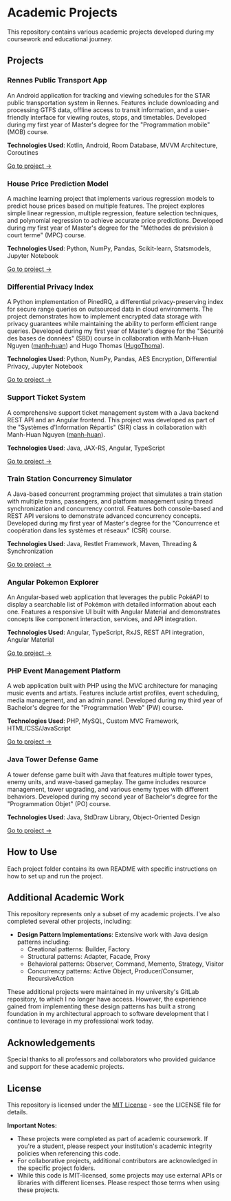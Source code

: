 # Academic Projects

This repository contains various academic projects developed during my coursework and educational journey.

## Projects

### Rennes Public Transport App
An Android application for tracking and viewing schedules for the STAR public transportation system in Rennes. Features include downloading and processing GTFS data, offline access to transit information, and a user-friendly interface for viewing routes, stops, and timetables. Developed during my first year of Master's degree for the "Programmation mobile" (MOB) course.

**Technologies Used**: Kotlin, Android, Room Database, MVVM Architecture, Coroutines

[Go to project →](./rennes-public-transport-app/)

### House Price Prediction Model
A machine learning project that implements various regression models to predict house prices based on multiple features. The project explores simple linear regression, multiple regression, feature selection techniques, and polynomial regression to achieve accurate price predictions. Developed during my first year of Master's degree for the "Méthodes de prévision à court terme" (MPC) course.

**Technologies Used**: Python, NumPy, Pandas, Scikit-learn, Statsmodels, Jupyter Notebook

[Go to project →](./house-price-prediction-model/)

### Differential Privacy Index
A Python implementation of PinedRQ, a differential privacy-preserving index for secure range queries on outsourced data in cloud environments. The project demonstrates how to implement encrypted data storage with privacy guarantees while maintaining the ability to perform efficient range queries. Developed during my first year of Master's degree for the "Sécurité des bases de données" (SBD) course in collaboration with Manh-Huan Nguyen ([manh-huan](https://github.com/manh-huan)) and Hugo Thomas ([HugoThoma](https://github.com/HugoThoma)). 

**Technologies Used**: Python, NumPy, Pandas, AES Encryption, Differential Privacy, Jupyter Notebook

[Go to project →](./differential-privacy-index/)

### Support Ticket System
A comprehensive support ticket management system with a Java backend REST API and an Angular frontend. This project was developed as part of the "Systèmes d'Information Répartis" (SIR) class in collaboration with Manh-Huan Nguyen ([manh-huan](https://github.com/manh-huan)).

**Technologies Used**: Java, JAX-RS, Angular, TypeScript

[Go to project →](./support-ticket-system/)

### Train Station Concurrency Simulator
A Java-based concurrent programming project that simulates a train station with multiple trains, passengers, and platform management using thread synchronization and concurrency control. Features both console-based and REST API versions to demonstrate advanced concurrency concepts. Developed during my first year of Master's degree for the "Concurrence et coopération dans les systèmes et réseaux" (CSR) course.

**Technologies Used**: Java, Restlet Framework, Maven, Threading & Synchronization

[Go to project →](./train-station-concurrency-simulator/)

### Angular Pokemon Explorer
An Angular-based web application that leverages the public PokéAPI to display a searchable list of Pokémon with detailed information about each one. Features a responsive UI built with Angular Material and demonstrates concepts like component interaction, services, and API integration.

**Technologies Used**: Angular, TypeScript, RxJS, REST API integration, Angular Material

[Go to project →](./angular-pokemon-explorer/)

### PHP Event Management Platform
A web application built with PHP using the MVC architecture for managing music events and artists. Features include artist profiles, event scheduling, media management, and an admin panel. Developed during my third year of Bachelor's degree for the "Programmation Web" (PW) course.

**Technologies Used**: PHP, MySQL, Custom MVC Framework, HTML/CSS/JavaScript

[Go to project →](./php-event-management-platform/)

### Java Tower Defense Game
A tower defense game built with Java that features multiple tower types, enemy units, and wave-based gameplay. The game includes resource management, tower upgrading, and various enemy types with different behaviors. Developed during my second year of Bachelor's degree for the "Programmation Objet" (PO) course.

**Technologies Used**: Java, StdDraw Library, Object-Oriented Design

[Go to project →](./java-tower-defense-game/)


## How to Use

Each project folder contains its own README with specific instructions on how to set up and run the project.

## Additional Academic Work

This repository represents only a subset of my academic projects. I've also completed several other projects, including:

- **Design Pattern Implementations**: Extensive work with Java design patterns including:
  - Creational patterns: Builder, Factory
  - Structural patterns: Adapter, Facade, Proxy
  - Behavioral patterns: Observer, Command, Memento, Strategy, Visitor
  - Concurrency patterns: Active Object, Producer/Consumer, RecursiveAction

These additional projects were maintained in my university's GitLab repository, to which I no longer have access. However, the experience gained from implementing these design patterns has built a strong foundation in my architectural approach to software development that I continue to leverage in my professional work today.

## Acknowledgements

Special thanks to all professors and collaborators who provided guidance and support for these academic projects.

## License

This repository is licensed under the [MIT License](LICENSE) - see the LICENSE file for details.

**Important Notes:**
- These projects were completed as part of academic coursework. If you're a student, please respect your institution's academic integrity policies when referencing this code.
- For collaborative projects, additional contributors are acknowledged in the specific project folders.
- While this code is MIT-licensed, some projects may use external APIs or libraries with different licenses. Please respect those terms when using these projects.

